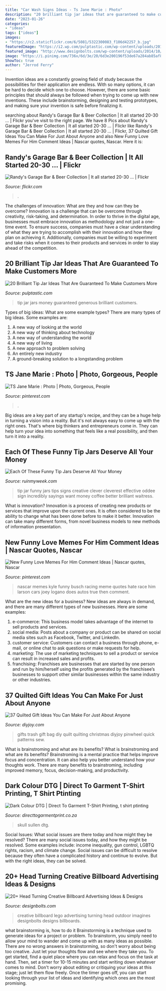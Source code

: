 ```yaml
---
title: "Car Wash Signs Ideas - Ts Jane Marie : Photo"
description: "20 brilliant tip jar ideas that are guaranteed to make customers more"
date: "2023-01-26"
categories:
- "ideas"
tags: ["ideas"]
images:
- "https://c2.staticflickr.com/6/5081/5322300083_f106d42257_b.jpg"
featuredImage: "https://i2.wp.com/pulptastic.com/wp-content/uploads/2014/07/these-tip-jars-will-definitely-get-money-21.jpg?resize=550%2C733"
featured_image: "http://www.designbolts.com/wp-content/uploads/2014/10/LEGO-Imagines.jpg"
image: "https://i.pinimg.com/736x/6d/3e/20/6d3e200196f53de67a284ab85af8fcee.jpg"
ShowToc: true
author: "Jerrod Ferry"
---
```



Invention ideas are a constantly growing field of study because the possibilities for their application are endless. With so many options, it can be hard to decide which one to choose. However, there are some basic principles that should always be followed when trying to come up with new inventions. These include brainstorming, designing and testing prototypes, and making sure your invention is safe before finalizing it.

	

		
searching about Randy&#039;s Garage Bar &amp; Beer Collection | It all started 20-30 … | Flickr you've visit to the right page. We have 8 Pics about Randy&#039;s Garage Bar &amp; Beer Collection | It all started 20-30 … | Flickr like Randy&#039;s Garage Bar &amp; Beer Collection | It all started 20-30 … | Flickr, 37 Quilted Gift Ideas You Can Make For Just About Anyone and also New Funny Love Memes For Him Comment Ideas | Nascar quotes, Nascar. Here it is:
		
    
## Randy&#039;s Garage Bar &amp; Beer Collection | It All Started 20-30 … | Flickr

<img loading=lazy src="https://c2.staticflickr.com/6/5081/5322300083_f106d42257_b.jpg" onerror="this.onerror=null;this.src='https://tse4.mm.bing.net/th?id=OIP.1EQpmjDfm8EkpZsOKoMpOwHaE8&amp;pid=15.1';" alt="Randy&#039;s Garage Bar &amp; Beer Collection | It all started 20-30 … | Flickr">

_Source: flickr.com_

>. 

	

The challenges of innovation: What are they and how can they be overcome?
Innovation is a challenge that can be overcome through creativity, risk-taking, and determination. In order to thrive in the digital age, businesses must embrace innovation as methodology and not just a one-time event. To ensure success, companies must have a clear understanding of what they are trying to accomplish with their innovation and how they plan on achieving it. Additionally, companies must be willing to experiment and take risks when it comes to their products and services in order to stay ahead of the competition.

    
## 20 Brilliant Tip Jar Ideas That Are Guaranteed To Make Customers More

<img loading=lazy src="https://i2.wp.com/pulptastic.com/wp-content/uploads/2014/07/these-tip-jars-will-definitely-get-money-21.jpg?resize=550%2C733" onerror="this.onerror=null;this.src='https://tse4.mm.bing.net/th?id=OIP.I7v0MfTiuPYWa6Odf9895AHaJ3&amp;pid=15.1';" alt="20 Brilliant Tip Jar Ideas That Are Guaranteed To Make Customers More">

_Source: pulptastic.com_

>tip jar jars money guaranteed generous brilliant customers. 

	

Types of big ideas: What are some example types?
There are many types of big ideas. Some examples are:
1. A new way of looking at the world 
2. A new way of thinking about technology 
3. A new way of understanding the world 
4. A new way of living 
5. A new approach to problem solving 
6. An entirely new industry 
7. A ground-breaking solution to a longstanding problem 

    
## TS Jane Marie : Photo | Photo, Gorgeous, People

<img loading=lazy src="https://i.pinimg.com/736x/6d/3e/20/6d3e200196f53de67a284ab85af8fcee.jpg" onerror="this.onerror=null;this.src='https://tse4.mm.bing.net/th?id=OIP.MlKte3fIZr_ifDds_ICSFgHaJ3&amp;pid=15.1';" alt="TS Jane Marie : Photo | Photo, Gorgeous, People">

_Source: pinterest.com_

>. 

	

Big ideas are a key part of any startup's recipe, and they can be a huge help in turning a vision into a reality. But it's not always easy to come up with the right ones. That's where big thinkers and entrepreneurs come in. They can help turn your idea into something that feels like a real possibility, and then turn it into a reality.

    
## Each Of These Funny Tip Jars Deserve All Your Money

<img loading=lazy src="https://ruinmyweek.com/wp-content/uploads/2016/02/funny-pics-of-funny-tip-jars-Tip-For-Me-Tip-Jar.jpg" onerror="this.onerror=null;this.src='https://tse3.mm.bing.net/th?id=OIP.AGW9Y1SbQVGTC6LALoaF6wHaF7&amp;pid=15.1';" alt="Each Of These Funny Tip Jars Deserve All Your Money">

_Source: ruinmyweek.com_

>tip jar funny jars tips signs creative clever cleverest effective oddee sign incredibly sayings want money coffee better brilliant waitress. 

	

What is innovation?
Innovation is a process of creating new products or services that improve upon the current ones. It is often considered to be the ability to change what has been done before to make it better. Innovation can take many different forms, from novel business models to new methods of information presentation.

    
## New Funny Love Memes For Him Comment Ideas | Nascar Quotes, Nascar

<img loading=lazy src="https://i.pinimg.com/736x/c3/14/47/c3144713be3710d7cd20825f635dd893.jpg" onerror="this.onerror=null;this.src='https://tse2.mm.bing.net/th?id=OIP.mkkhqiNlhFz66BVXZnRSyQAAAA&amp;pid=15.1';" alt="New Funny Love Memes For Him Comment Ideas | Nascar quotes, Nascar">

_Source: pinterest.com_

>nascar memes kyle funny busch racing meme quotes hate race him larson cars joey logano does autos true then comment. 

	

What are the new ideas for a business?
New ideas are always in demand, and there are many different types of new businesses. Here are some examples: 
1. e-commerce: This business model takes advantage of the internet to sell products and services. 
2. social media: Posts about a company or product can be shared on social media sites such as Facebook, Twitter, and LinkedIn. 
3. customer service: Customers can contact a business through phone, e-mail, or online chat to ask questions or make requests for help. 
4. marketing: The use of marketing techniques to sell a product or service can result in increased sales and profits. 
5. franchising: Franchises are businesses that are started by one person and run by him/herself using the profits generated by the franchisee’s businesses to support other similar businesses within the same industry or other industries.

    
## 37 Quilted Gift Ideas You Can Make For Just About Anyone

<img loading=lazy src="http://diyjoy.com/wp-content/uploads/2016/10/Car-Trash-Bag.jpg" onerror="this.onerror=null;this.src='https://tse3.mm.bing.net/th?id=OIP.KORUCywxUfCLc0fdc8X6AQHaJ9&amp;pid=15.1';" alt="37 Quilted Gift Ideas You Can Make For Just About Anyone">

_Source: diyjoy.com_

>gifts trash gift bag diy quilt quilting christmas diyjoy pinwheel quick patterns sew. 

	

What is brainstroming and what are its benefits?
What is brainstroming and what are its benefits? Brainstroming is a mental practice that helps improve focus and concentration. It can also help you better understand how your thoughts work. There are many benefits to brainstroming, including improved memory, focus, decision-making, and productivity.

    
## Dark Colour DTG | Direct To Garment T-Shirt Printing, T Shirt Ptinting

<img loading=lazy src="https://directtogarmentprint.co.za/wp-content/uploads/2017/12/direct-to-garment-51-768x960.jpg" onerror="this.onerror=null;this.src='https://tse4.mm.bing.net/th?id=OIP.5Pf8y-ugcvTWwASmSqWn8QHaJQ&amp;pid=15.1';" alt="Dark Colour DTG | Direct To Garment T-Shirt Printing, t shirt ptinting">

_Source: directtogarmentprint.co.za_

>skull sullen dtg. 

	

Social Issues: What social issues are there today and how might they be resolved?
There are many social issues today, and how they might be resolved. Some examples include: income inequality, gun control, LGBTQ rights, racism, and climate change. Social issues can be difficult to resolve because they often have a complicated history and continue to evolve. But with the right ideas, they can be solved.

    
## 20+ Head Turning Creative Billboard Advertising Ideas &amp; Designs

<img loading=lazy src="http://www.designbolts.com/wp-content/uploads/2014/10/LEGO-Imagines.jpg" onerror="this.onerror=null;this.src='https://tse2.mm.bing.net/th?id=OIP.-aXkFYa3RGthvbsIEMLOrAHaKH&amp;pid=15.1';" alt="20+ Head Turning Creative Billboard Advertising Ideas &amp; Designs">

_Source: designbolts.com_

>creative billboard lego advertising turning head outdoor imagines designbolts designs billboards. 

	

what brainstorming is, how to do it
Brainstorming is a technique used to generate ideas for a project or problem. To brainstorm, you simply need to allow your mind to wander and come up with as many ideas as possible. There are no wrong answers in brainstorming, so don't worry about being too creative. Just let your thoughts flow and see where they take you.
To get started, find a quiet place where you can relax and focus on the task at hand. Then, set a timer for 10-15 minutes and start writing down whatever comes to mind. Don't worry about editing or critiquing your ideas at this stage; just let them flow freely. Once the timer goes off, you can start looking through your list of ideas and identifying which ones are the most promising.

